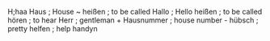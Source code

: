 H;haa
Haus ; House ~
heißen ; to be called
Hallo ; Hello
heißen ; to be called
hören ; to hear
Herr ; gentleman +
Hausnummer ; house number -
hübsch ; pretty
helfen ; help
handyn
